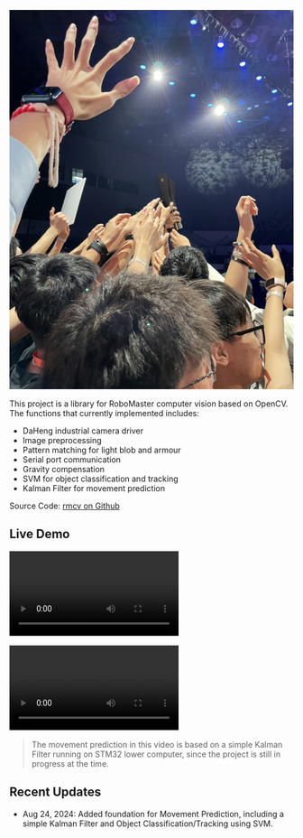 ![Award](award.jpeg "Award")

This project is a library for RoboMaster computer vision based on OpenCV. The functions that currently implemented includes:

- DaHeng industrial camera driver
- Image preprocessing
- Pattern matching for light blob and armour
- Serial port communication
- Gravity compensation
- SVM for object classification and tracking
- Kalman Filter for movement prediction

Source Code: [rmcv on Github](https://github.com/deemoe404/rmcv)

## Live Demo

![practical_training](rmcv_2.mov "Practical Training")

![practical_training](rmcv.mov "Practical Training")

> The movement prediction in this video is based on a simple Kalman Filter running on STM32 lower computer, since the project is still in progress at the time.

## Recent Updates

- Aug 24, 2024: Added foundation for Movement Prediction, including a simple Kalman Filter and Object Classification/Tracking using SVM.
